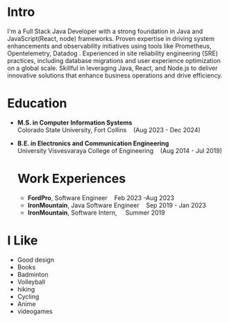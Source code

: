 # Intro

I'm a Full Stack Java Developer with a strong foundation in Java and JavaScript(React, node) frameworks. Proven expertise
in driving system enhancements and observability initiatives using tools like Prometheus, Opentelemetry,
Datadog . Experienced in site reliability engineering (SRE) practices, including database migrations and
user experience optimization on a global scale. Skillful in leveraging Java, React, and Node.js to deliver
innovative solutions that enhance business operations and drive efficiency.

# Education

- **M.S. in Computer Information Systems**<br>
  Colorado State University, Fort Collins &nbsp; &nbsp;(Aug 2023 - Dec 2024)

- **B.E. in Electronics and Communication Engineering**<br>
  University Visvesvaraya College of Engineering  &nbsp; &nbsp;(Aug 2014 - Jul 2019)


  # Work Experiences 

  - **FordPro**, Software Engineer  &nbsp; &nbsp;Feb 2023 -Aug 2023 
  - **IronMountain**, Java Software Engineer   &nbsp;&nbsp; Sep 2019 - Jan 2023
  - __IronMountain__, Software Intern, &nbsp; &nbsp; Summer 2019

# I Like

- Good design
- Books
- Badminton
- Volleyball
- hiking
- Cycling
- Anime
- videogames

<!-- # Websites from People I Admire

- [Alex Peysakhovich](http://alexpeys.github.io/)
- [Chris Lengerich](http://www.chrislengerich.com/)
- [Chris Saad](https://www.chrissaad.com/)
- [Duncan Tomlin](http://duncantomlin.com/)
- [Ed Kearney](https://edkearney.com/)
- [Hawley Moore](http://hawleymoore.com/)
- [Holman Gao](https://golmansax.com/)
- [Ian Webster](http://ianww.com/)
- [Johanna Flato](https://www.johannaflato.com/)
- [Judy Mou](http://www.judymou.com/)
- [Judy Suh](https://www.judysuh.com/)
- [Kristina Monakhova](https://kristinamonakhova.com/)
- [Noah Trueblood](http://notrueblood.com/)
- [Ruoxi Wang](http://ruoxiw.com/)
- [Tom Sachs](https://www.tomsachs.org/)
- [Will Holley](https://willholley.com/) 

If we are friends and you feel like you belong on this list, you're probably right. Submit a PR, or ask me, and I'll add you. -->
